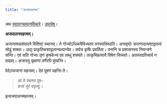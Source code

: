 ```yaml
---
title: "अजपालनम्"
---
```

अथ [स्वातन्त्र्ययत्नविचारे](/svAtantryam)। [उपायेषु](/svAtantryam/upAyAH)।

**अजपालनमहत्त्वम्।**

अजानामन्नसंपादने विशिष्टं स्थानम्। ते गोभ्योऽधिकवैविध्यतरं वनस्पतिमदति। अनावृष्टेः कारणादल्पशाद्वलत्वं सोढुं शक्ताः। अद्य प्राकृतिकशाद्वलान्यल्पान्येव। सर्वत्र कृषिः प्रवर्तिता। वनानि च प्रशासनस्य नियन्त्रणे सन्ति। एवं सति गोभ्यः तृणं कृषकेभ्य एव लब्धुं शक्यते। तत्कृमिहत्यायै विषेण सिच्यते। अतस्तदविचार्य न ग्राह्यम्। अजास्तु वृक्षाणां पर्णैरपि पुष्यन्ति।

वेदेऽप्यजानां महत्त्वम्। देवं पूषणं वहन्ति ते।

>आ॑ ते र॑थस्य पूष–  
>न्नजा॑ धु॑रं ववृत्युः।

इत्यजपालनमहत्त्वम्।
